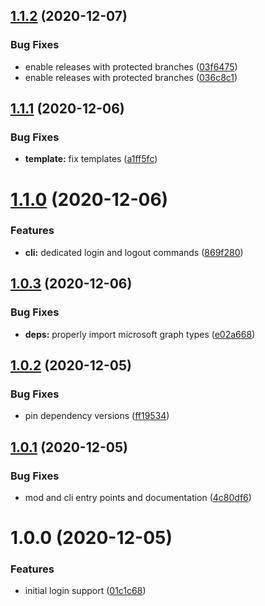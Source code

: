 ## [1.1.2](https://github.com/kleiderer/microsoft-graph-cli/compare/v1.1.1...v1.1.2) (2020-12-07)


### Bug Fixes

* enable releases with protected branches ([03f6475](https://github.com/kleiderer/microsoft-graph-cli/commit/03f6475b3fc4bc0278a31856ff3ede0b56ff68d8))
* enable releases with protected branches ([036c8c1](https://github.com/kleiderer/microsoft-graph-cli/commit/036c8c128404f121559d8ac844b58bc9cfbbc2e9))

## [1.1.1](https://github.com/nakleiderer/microsoft-graph-cli/compare/v1.1.0...v1.1.1) (2020-12-06)


### Bug Fixes

* **template:** fix templates ([a1ff5fc](https://github.com/nakleiderer/microsoft-graph-cli/commit/a1ff5fc1807a272985dce5e5db1516d6e092ab47))

# [1.1.0](https://github.com/nakleiderer/microsoft-graph-cli/compare/v1.0.3...v1.1.0) (2020-12-06)


### Features

* **cli:** dedicated login and logout commands ([869f280](https://github.com/nakleiderer/microsoft-graph-cli/commit/869f280ddb2efe2af151a7a8705cce4c7175318b))

## [1.0.3](https://github.com/nakleiderer/microsoft-graph-cli/compare/v1.0.2...v1.0.3) (2020-12-06)


### Bug Fixes

* **deps:** properly import microsoft graph types ([e02a668](https://github.com/nakleiderer/microsoft-graph-cli/commit/e02a6689ae09bc1b67aff6f32ce375eb773a8ba4))

## [1.0.2](https://github.com/nakleiderer/microsoft-graph-cli/compare/v1.0.1...v1.0.2) (2020-12-05)


### Bug Fixes

* pin dependency versions ([ff19534](https://github.com/nakleiderer/microsoft-graph-cli/commit/ff19534949baa11be82ba6792e7b6e8e29545c09))

## [1.0.1](https://github.com/nakleiderer/microsoft-graph-cli/compare/v1.0.0...v1.0.1) (2020-12-05)


### Bug Fixes

* mod and cli entry points and documentation ([4c80df6](https://github.com/nakleiderer/microsoft-graph-cli/commit/4c80df6dcff1d45ce2637999d76a817cb2585165))

# 1.0.0 (2020-12-05)


### Features

* initial login support ([01c1c68](https://github.com/nakleiderer/microsoft-graph-cli/commit/01c1c68a84c172dacc65e5576f46c64c52d57648))
